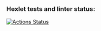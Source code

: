 ### Hexlet tests and linter status:
[![Actions Status](https://github.com/NikitaNaumenko/devops-for-programmers-project-lvl3/workflows/hexlet-check/badge.svg)](https://github.com/NikitaNaumenko/devops-for-programmers-project-lvl3/actions)